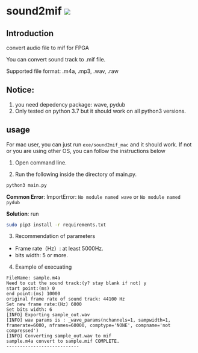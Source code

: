 # sound2mif [![](https://img.shields.io/badge/python-3.7-blue.svg)](https://www.python.org/downloads/release/python-371/)

## Introduction
convert audio file to mif for FPGA

You can convert sound track to .mif file.

Supported file format:
.m4a, .mp3, .wav, .raw

## Notice:
1. you need depedency package: wave, pydub
2. Only tested on python 3.7 but it should work on all python3 versions.

## usage

For mac user, you can just run `exe/sound2mif_mac` and it should work. If not or you are using other OS, you can follow the instructions below

1. Open command line.

2. Run the following inside the directory of main.py.

```Bash
python3 main.py
```

**Common Error**: ImportError: `No module named wave` or `No module named pydub`

**Solution**: run 
```Bash
sudo pip3 install -r requirements.txt
```
3. Recommendation of parameters
  * Frame rate（Hz）: at least 5000Hz.
  * bits width: 5 or more.

4. Example of execuating
```
FileName: sample.m4a
Need to cut the sound track:(y? stay blank if not) y
start point:(ms) 0
end point:(ms) 10000
original frame rate of sound track: 44100 Hz
Set new frame rate:(Hz) 6000
Set bits width: 6
[INFO] Exporting sample_out.wav
[INFO] wav params is : _wave_params(nchannels=1, sampwidth=1, framerate=6000, nframes=60000, comptype='NONE', compname='not compressed')
[INFO] Converting sample_out.wav to mif
sample.m4a convert to sample.mif COMPLETE.
---------------------------
```
